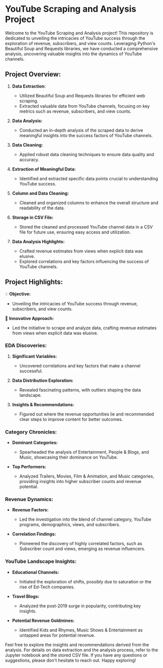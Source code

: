 # YouTube Scraping and Analysis Project

Welcome to the YouTube Scraping and Analysis project! This repository is dedicated to unveiling the intricacies of YouTube success through the exploration of revenue, subscribers, and view counts. Leveraging Python's Beautiful Soup and Requests libraries, we have conducted a comprehensive analysis, uncovering valuable insights into the dynamics of YouTube channels.

## Project Overview:

1. **Data Extraction:**
   - Utilized Beautiful Soup and Requests libraries for efficient web scraping.
   - Extracted valuable data from YouTube channels, focusing on key metrics such as revenue, subscribers, and view counts.

2. **Data Analysis:**
   - Conducted an in-depth analysis of the scraped data to derive meaningful insights into the success factors of YouTube channels.

3. **Data Cleaning:**
   - Applied robust data cleaning techniques to ensure data quality and accuracy.

4. **Extraction of Meaningful Data:**
   - Identified and extracted specific data points crucial to understanding YouTube success.

5. **Column and Data Cleaning:**
   - Cleaned and organized columns to enhance the overall structure and readability of the data.

6. **Storage in CSV File:**
   - Stored the cleaned and processed YouTube channel data in a CSV file for future use, ensuring easy access and utilization.

7. **Data Analysis Highlights:**
   - Crafted revenue estimates from views when explicit data was elusive.
   - Explored correlations and key factors influencing the success of YouTube channels.

## Project Highlights:

💡 **Objective:**
- Unveiling the intricacies of YouTube success through revenue, subscribers, and view counts.

🚀 **Innovative Approach:**
- Led the initiative to scrape and analyze data, crafting revenue estimates from views when explicit data was elusive.

### EDA Discoveries:

1. **Significant Variables:**
   - Uncovered correlations and key factors that make a channel successful.

2. **Data Distribution Exploration:**
   - Revealed fascinating patterns, with outliers shaping the data landscape.

3. **Insights & Recommendations:**
   - Figured out where the revenue opportunities lie and recommended clear steps to improve content for better outcomes.

### Category Chronicles:

- **Dominant Categories:**
  - Spearheaded the analysis of Entertainment, People & Blogs, and Music, showcasing their dominance on YouTube.

- **Top Performers:**
  - Analyzed Trailers, Movies, Film & Animation, and Music categories, providing insights into higher subscriber counts and revenue potential.

### Revenue Dynamics:

- **Revenue Factors:**
  - Led the investigation into the blend of channel category, YouTube programs, demographics, views, and subscribers.

- **Correlation Findings:**
  - Pioneered the discovery of highly correlated factors, such as Subscriber count and views, emerging as revenue influencers.

### YouTube Landscape Insights:

- **Educational Channels:**
  - Initiated the exploration of shifts, possibly due to saturation or the rise of Ed-Tech companies.

- **Travel Blogs:**
  - Analyzed the post-2019 surge in popularity, contributing key insights.

- **Potential Revenue Goldmines:**
  - Identified Kids and Rhymes, Music Shows & Entertainment as untapped areas for potential revenue.

Feel free to explore the insights and recommendations derived from the analysis. For details on data extraction and the analysis process, refer to the Jupyter notebook and the stored CSV file. If you have any questions or suggestions, please don't hesitate to reach out. Happy exploring!
